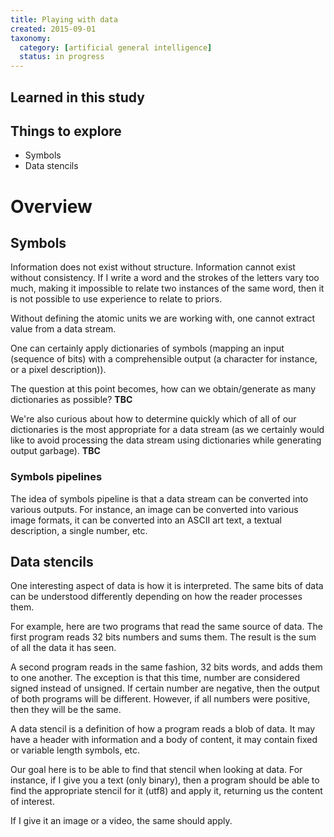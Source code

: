 ```yaml
---
title: Playing with data
created: 2015-09-01
taxonomy:
  category: [artificial general intelligence]
  status: in progress
---
```


## Learned in this study

## Things to explore

* Symbols
* Data stencils

# Overview

## Symbols

Information does not exist without structure. Information cannot exist without consistency. If I write a word and the strokes of the letters vary too much, making it impossible to relate two instances of the same word, then it is not possible to use experience to relate to priors.

Without defining the atomic units we are working with, one cannot extract value from a data stream.

One can certainly apply dictionaries of symbols (mapping an input (sequence of bits) with a comprehensible output (a character for instance, or a pixel description)).

The question at this point becomes, how can we obtain/generate as many dictionaries as possible? **TBC**

We're also curious about how to determine quickly which of all of our dictionaries is the most appropriate for a data stream (as we certainly would like to avoid processing the data stream using dictionaries while generating output garbage). **TBC**

### Symbols pipelines

The idea of symbols pipeline is that a data stream can be converted into various outputs. For instance, an image can be converted into various image formats, it can be converted into an ASCII art text, a textual description, a single number, etc.

## Data stencils

One interesting aspect of data is how it is interpreted. The same bits of data can be understood differently depending on how the reader processes them.

For example, here are two programs that read the same source of data. The first program reads 32 bits numbers and sums them. The result is the sum of all the data it has seen.

A second program reads in the same fashion, 32 bits words, and adds them to one another. The exception is that this time, number are considered signed instead of unsigned. If certain number are negative, then the output of both programs will be different. However, if all numbers were positive, then they will be the same.

A data stencil is a definition of how a program reads a blob of data. It may have a header with information and a body of content, it may contain fixed or variable length symbols, etc.

Our goal here is to be able to find that stencil when looking at data. For instance, if I give you a text (only binary), then a program should be able to find the appropriate stencil for it (utf8) and apply it, returning us the content of interest.

If I give it an image or a video, the same should apply.
